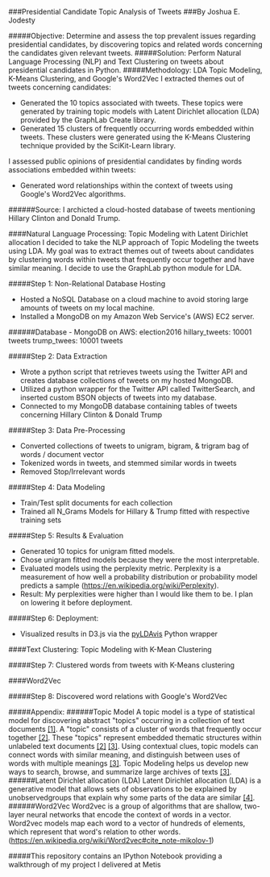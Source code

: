 ###Presidential Candidate Topic Analysis of Tweets
###By Joshua E. Jodesty

#####Objective: 
Determine and assess the top prevalent issues regarding presidential candidates, by discovering topics and related words concerning the candidates given relevant tweets. 
#####Solution: 
Perform Natural Language Processing (NLP) and Text Clustering on tweets about presidential candidates in Python.
#####Methodology: 
LDA Topic Modeling, K-Means Clustering, and Google's Word2Vec
I extracted themes out of tweets concerning candidates: 
* Generated the 10 topics associated with tweets. These topics were generated by training topic models with Latent Dirichlet allocation (LDA) provided by the GraphLab Create library. 
* Generated 15 clusters of frequently occurring words embedded within tweets. These clusters were generated using the K-Means Clustering technique provided by the SciKit-Learn library. 

I assessed public opinions of presidential candidates by finding words associations embedded within tweets: 
* Generated word relationships within the context of tweets using Google's Word2Vec algorithms. 

######Source: 
I archicted a cloud-hosted database of tweets mentioning Hillary Clinton and Donald Trump.

####Natural Language Processing: Topic Modeling with Latent Dirichlet allocation 
I decided to take the NLP approach of Topic Modeling the tweets using LDA. My goal was to extract themes out of tweets about candidates by clustering words within tweets that frequently occur together and have similar meaning. I decide to use the GraphLab python module for LDA. 

#####Step 1: Non-Relational Database Hosting  
* Hosted a NoSQL Database on a cloud machine to avoid storing large amounts of tweets on my local machine. 
* Installed a MongoDB on my Amazon Web Service's (AWS) EC2 server.

######Database - MongoDB on AWS: election2016
    hillary_tweets: 10001 tweets
    trump_twees: 10001 tweets

#####Step 2: Data Extraction 
* Wrote a python script that retrieves tweets using the Twitter API and creates database collections of tweets on my hosted MongoDB. 
* Utilized a python wrapper for the Twitter API called TwitterSearch, and inserted custom BSON objects of tweets into my database. 
* Connected to my MongoDB database containing tables of tweets concerning Hillary Clinton & Donald Trump

#####Step 3: Data Pre-Processing
* Converted collections of tweets to unigram, bigram, & trigram bag of words / document vector  
* Tokenized words in tweets, and stemmed similar words in tweets 
* Removed Stop/Irrelevant words

#####Step 4: Data Modeling 
* Train/Test split documents for each collection 
* Trained all N_Grams Models for Hillary & Trump fitted with respective training sets

#####Step 5: Results & Evaluation 
* Generated 10 topics for unigram fitted models. 
* Chose unigram fitted models because they were the most interpretable.
* Evaluated models using the perplexity metric. Perplexity is a measurement of how well a probability distribution or probability model predicts a sample (https://en.wikipedia.org/wiki/Perplexity).
* Result: My perplexities were higher than I would like them to be. I plan on lowering it before deployment.

#####Step 6: Deployment: 
* Visualized results in D3.js via the [pyLDAvis](https://github.com/bmabey/pyLDAvis) Python wrapper

####Text Clustering: Topic Modeling with K-Mean Clustering

#####Step 7: Clustered words from tweets with K-Means clustering 

####Word2Vec

#####Step 8: Discovered word relations with Google's Word2Vec 

#####Appendix:
######Topic Model
A topic model is a type of statistical model for discovering abstract "topics" occurring in a collection of text documents [[1]](https://en.wikipedia.org/wiki/Topic_model). A "topic" consists of a cluster of words that frequently occur together [[2]](http://mallet.cs.umass.edu/topics.php). These "topics" represent embedded thematic structures within unlabeled text documents [[2]](http://mallet.cs.umass.edu/topics.php) [[3]](https://www.cs.princeton.edu/~blei/topicmodeling.html). Using contextual clues, topic models can connect words with similar meaning, and distinguish between uses of words with multiple meanings [[3]](https://www.cs.princeton.edu/~blei/topicmodeling.html). Topic Modeling helps us develop new ways to search, browse, and summarize large archives of texts [[3]](https://www.cs.princeton.edu/~blei/topicmodeling.html).
######Latent Dirichlet allocation (LDA)
Latent Dirichlet allocation (LDA) is a generative model that allows sets of observations to be explained by unobservedgroups that explain why some parts of the data are similar [[4]](https://en.wikipedia.org/wiki/Latent_Dirichlet_allocation).
######Word2Vec
Word2vec is a group of algorithms that are shallow, two-layer neural networks that encode the context of words in a vector. Word2vec models map each word to a vector of hundreds of elements, which represent that word's relation to other words. (https://en.wikipedia.org/wiki/Word2vec#cite_note-mikolov-1)

#####This repository contains an IPython Notebook providing a walkthrough of my project I delivered at Metis
